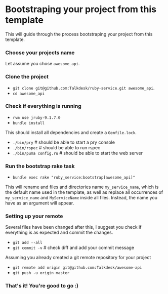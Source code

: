 # Bootstraping your project from this template

This will guide through the process bootstraping your project from this template.

### Choose your projects name

Let assume you chose `awesome_api`.

### Clone the project

* `git clone git@github.com:Talkdesk/ruby-service.git awesome_api`.
* `cd awesome_api`

### Check if everything is running

* `rvm use jruby-9.1.7.0`
* `bundle install`

This should install all dependencies and create a `Gemfile.lock`.

* `./bin/pry`            # should be able to start a pry console
* `./bin/rspec`          # should be able to run rspec
* `./bin/puma config.ru` # should be able to start the web server

### Run the bootstrap rake task

* `bundle exec rake "ruby_service:bootstrap[awesome_api]"`

This will rename and files and directories name `my_service_name`, which is the default name used in the template, as well as replace all occurrences of `my_service_name` and `MyServiceName` inside all files. Instead, the name you have as an argument will appear.

### Setting up your remote

Several files have been changed after this, I suggest you check if everything is as expected and commit the changes.

* `git add --all`
* `git commit -v` # check diff and add your commit message

Assuming you already created a git remote repository for your project

* `git remote add origin git@github.com:Talkdesk/awesome-api`
* `git push -u origin master`

### That's it! You're good to go :)

